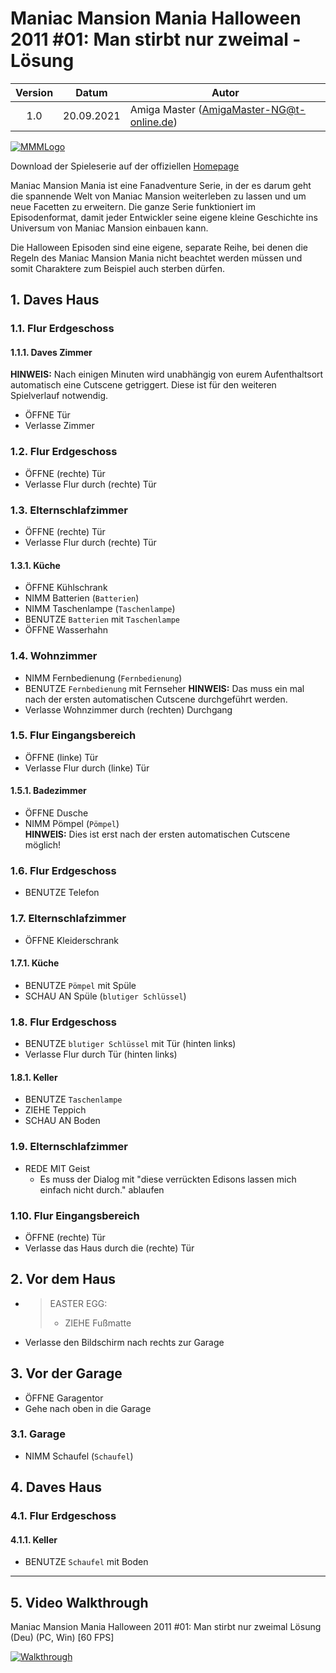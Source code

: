 # Maniac Mansion Mania Halloween 2011 #01: Man stirbt nur zweimal - Lösung

| Version | Datum      | Autor                                     |
|:-------:|------------|-------------------------------------------|
|   1.0   | 20.09.2021 | Amiga Master (AmigaMaster-NG@t-online.de) |

[![MMMLogo](https://www.maniac-mansion-mania.com/banner/banner.png)](https://www.maniac-mansion-mania.com)

Download der Spieleserie auf der offiziellen [Homepage](https://www.maniac-mansion-mania.com)

Maniac Mansion Mania ist eine Fanadventure Serie, in der es darum geht die spannende Welt von Maniac Mansion weiterleben zu lassen und um neue Facetten zu erweitern. Die ganze Serie funktioniert im Episodenformat, damit jeder Entwickler seine eigene kleine Geschichte ins Universum von Maniac Mansion einbauen kann.

Die Halloween Episoden sind eine eigene, separate Reihe, bei denen die Regeln des Maniac Mansion Mania nicht beachtet werden müssen und somit Charaktere zum Beispiel auch sterben dürfen.

## 1. Daves Haus

### 1.1. Flur Erdgeschoss

#### 1.1.1. Daves Zimmer

**HINWEIS:** Nach einigen Minuten wird unabhängig von eurem Aufenthaltsort automatisch eine Cutscene getriggert. Diese ist für den weiteren Spielverlauf notwendig.

- ÖFFNE Tür
- Verlasse Zimmer

### 1.2. Flur Erdgeschoss

- ÖFFNE (rechte) Tür
- Verlasse Flur durch (rechte) Tür

### 1.3. Elternschlafzimmer

- ÖFFNE (rechte) Tür
- Verlasse Flur durch (rechte) Tür

#### 1.3.1. Küche

- ÖFFNE Kühlschrank
- NIMM Batterien (`Batterien`)
- NIMM Taschenlampe (`Taschenlampe`)
- BENUTZE `Batterien` mit `Taschenlampe`
- ÖFFNE Wasserhahn

### 1.4. Wohnzimmer

- NIMM Fernbedienung (`Fernbedienung`)
- BENUTZE `Fernbedienung` mit Fernseher
  **HINWEIS:** Das muss ein mal nach der ersten automatischen Cutscene durchgeführt werden.
- Verlasse Wohnzimmer durch (rechten) Durchgang

### 1.5. Flur Eingangsbereich

- ÖFFNE (linke) Tür
- Verlasse Flur durch (linke) Tür

#### 1.5.1. Badezimmer

- ÖFFNE Dusche
- NIMM Pömpel (`Pömpel`)  
  **HINWEIS:** Dies ist erst nach der ersten automatischen Cutscene möglich!

### 1.6. Flur Erdgeschoss

- BENUTZE Telefon

### 1.7. Elternschlafzimmer

- ÖFFNE Kleiderschrank

#### 1.7.1. Küche

- BENUTZE `Pömpel` mit Spüle
- SCHAU AN Spüle (`blutiger Schlüssel`)

### 1.8. Flur Erdgeschoss

- BENUTZE `blutiger Schlüssel` mit Tür (hinten links)
- Verlasse Flur durch Tür (hinten links)

#### 1.8.1. Keller

- BENUTZE `Taschenlampe`
- ZIEHE Teppich
- SCHAU AN Boden

### 1.9. Elternschlafzimmer

- REDE MIT Geist
  - Es muss der Dialog mit "diese verrückten Edisons lassen mich einfach nicht durch." ablaufen

### 1.10. Flur Eingangsbereich

- ÖFFNE (rechte) Tür
- Verlasse das Haus durch die (rechte) Tür

## 2. Vor dem Haus

- >EASTER EGG:
  >- ZIEHE Fußmatte
- Verlasse den Bildschirm nach rechts zur Garage

## 3. Vor der Garage

- ÖFFNE Garagentor
- Gehe nach oben in die Garage

### 3.1. Garage

- NIMM Schaufel (`Schaufel`)

## 4. Daves Haus

### 4.1. Flur Erdgeschoss

#### 4.1.1. Keller

- BENUTZE `Schaufel` mit Boden

--------------------------------------------------------------------------------

## 5. Video Walkthrough

Maniac Mansion Mania Halloween 2011 #01: Man stirbt nur zweimal Lösung (Deu) (PC, Win) [60 FPS]

[![Walkthrough](https://img.youtube.com/vi/DJXbsC3cxKg/0.jpg)](https://www.youtube.com/watch?v=DJXbsC3cxKg)
